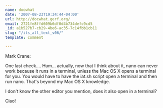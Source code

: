 ```yaml
---
name: docwhat
date: '2007-08-23T19:34:44-04:00'
url: http://docwhat.gerf.org/
email: 2721fe8ffd609b6df0d4b734defc9cd5
_id: a1b527b7-cb29-4be6-ac35-7c14fbb1cb11
slug: "/its_all_text_v06/"
template: comment

---
```


Mark Crane:

One last check.... Hum... actually, now that I think about it, nano can never work because it runs in a terminal, unless the Mac OS X opens a terminal for you.  You would have to have the iat.sh script open a terminal and then run nano.  That's beyond my Mac OS X knowledge.

I don't know the other editor you mention, does it also open in a terminal?

Ciao!
